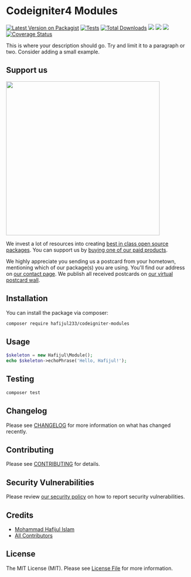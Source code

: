 # Codeigniter4 Modules

[![Latest Version on Packagist](https://img.shields.io/packagist/v/hafijul233/codeigniter-modules.svg?style=flat-square)](https://packagist.org/packages/hafijul233/codeigniter-modules)
[![Tests](https://github.com/hafijul233/codeigniter-modules/actions/workflows/run-tests.yml/badge.svg?branch=main)](https://github.com/hafijul233/codeigniter-modules/actions/workflows/run-tests.yml)
[![Total Downloads](https://img.shields.io/packagist/dt/hafijul233/codeigniter-modules.svg?style=flat-square)](https://packagist.org/packages/hafijul233/codeigniter-modules)
[![](https://github.com/organization/project/workflows/PHPUnit/badge.svg)](https://github.com/organization/project/actions/workflows/phpunit.yml)
[![](https://github.com/organization/project/workflows/PHPStan/badge.svg)](https://github.com/organization/project/actions/workflows/phpstan.yml)
[![](https://github.com/organization/project/workflows/Deptrac/badge.svg)](https://github.com/organization/project/actions/workflows/deptrac.yml)
[![Coverage Status](https://coveralls.io/repos/github/organization/project/badge.svg?branch=develop)](https://coveralls.io/github/organization/project?branch=develop)

This is where your description should go. Try and limit it to a paragraph or two. Consider adding a small example.

## Support us

[<img src="https://github-ads.s3.eu-central-1.amazonaws.com/codeigniter-modules.jpg?t=1" width="419px" />](https://spatie.be/github-ad-click/codeigniter-modules)

We invest a lot of resources into creating [best in class open source packages](https://spatie.be/open-source). You can support us by [buying one of our paid products](https://spatie.be/open-source/support-us).

We highly appreciate you sending us a postcard from your hometown, mentioning which of our package(s) you are using. You'll find our address on [our contact page](https://spatie.be/about-us). We publish all received postcards on [our virtual postcard wall](https://spatie.be/open-source/postcards).

## Installation

You can install the package via composer:

```bash
composer require hafijul233/codeigniter-modules
```

## Usage

```php
$skeleton = new Hafijul\Module();
echo $skeleton->echoPhrase('Hello, Hafijul!');
```

## Testing

```bash
composer test
```

## Changelog

Please see [CHANGELOG](CHANGELOG.md) for more information on what has changed recently.

## Contributing

Please see [CONTRIBUTING](https://github.com/spatie/.github/blob/main/CONTRIBUTING.md) for details.

## Security Vulnerabilities

Please review [our security policy](../../security/policy) on how to report security vulnerabilities.

## Credits

- [Mohammad Hafijul Islam](https://github.com/hafijul233)
- [All Contributors](../../contributors)

## License

The MIT License (MIT). Please see [License File](LICENSE.md) for more information.
